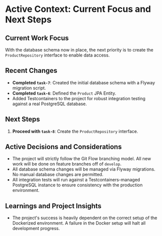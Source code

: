 # Active Context: Current Focus and Next Steps

## Current Work Focus
With the database schema now in place, the next priority is to create the `ProductRepository` interface to enable data access.

## Recent Changes
- **Completed `task-7`**: Created the initial database schema with a Flyway migration script.
- **Completed `task-6`**: Defined the `Product` JPA Entity.
- Added Testcontainers to the project for robust integration testing against a real PostgreSQL database.

## Next Steps
1.  **Proceed with `task-8`**: Create the `ProductRepository` interface.

## Active Decisions and Considerations
- The project will strictly follow the Git Flow branching model. All new work will be done on feature branches off of `develop`.
- All database schema changes will be managed via Flyway migrations. No manual database changes are permitted.
- All integration tests will run against a Testcontainers-managed PostgreSQL instance to ensure consistency with the production environment.

## Learnings and Project Insights
- The project's success is heavily dependent on the correct setup of the Dockerized environment. A failure in the Docker setup will halt all development progress.
